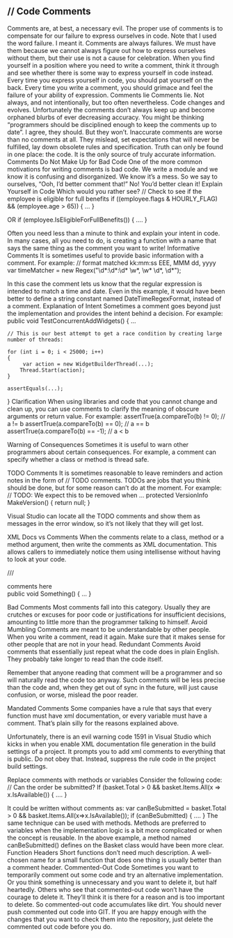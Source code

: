 ## // Code Comments
Comments are, at best, a necessary evil. The proper use of comments is to compensate for our failure to express ourselves in code. Note that I used the word failure. I meant it. Comments are always failures. We must have them because we cannot always figure out how to express ourselves without them, but their use is not a cause for celebration. 
When you find yourself in a position where you need to write a comment, think it through and see whether there is some way to express yourself in code instead. Every time you express yourself in code, you should pat yourself on the back. Every time you write a comment, you should grimace and feel the failure of your ability of expression.
Comments lie
Comments lie. Not always, and not intentionally, but too often nevertheless. Code changes and evolves. Unfortunately the comments don’t always keep up and become orphaned blurbs of ever decreasing accuracy. 
You might be thinking “programmers should be disciplined enough to keep the comments up to date”. I agree, they should. But they won’t. 
Inaccurate comments are worse than no comments at all. They mislead, set expectations that will never be fulfilled, lay down obsolete rules and specification. Truth can only be found in one place: the code. It is the only source of truly accurate information. 
Comments Do Not Make Up for Bad Code
One of the more common motivations for writing comments is bad code. We write a module and we know it is confusing and disorganized. We know it’s a mess. 
So we say to ourselves, “Ooh, I’d better comment that!” 
No! You’d better clean it! 
Explain Yourself in Code
Which would you rather see?
// Check to see if the employee is eligible for full benefits 
if ((employee.flags & HOURLY_FLAG) && (employee.age > 65))
{
   ...
}

OR
if (employee.IsEligibleForFullBenefits())
{
   ....
}

Often you need less than a minute to think and explain your intent in code. In many cases, all you need to do, is creating a function with a name that says the same thing as the comment you want to write!
Informative Comments
It is sometimes useful to provide basic information with a comment. For example:
// format matched kk:mm:ss EEE, MMM dd, yyyy
var timeMatcher = new Regex("\\d*:\\d*:\\d* \\w*, \\w* \\d*, \\d*");

In this case the comment lets us know that the regular expression is intended to match a time and date. 
Even in this example, it would have been better to define a string constant named DateTimeRegexFormat, instead of a comment.
Explanation of Intent
Sometimes a comment goes beyond just the implementation and provides the intent behind a decision. For example:
public void TestConcurrentAddWidgets()
{
    ...

    // This is our best attempt to get a race condition by creating large number of threads:

    for (int i = 0; i < 25000; i++) 
    {
         var action = new WidgetBuilderThread(...);
        Thread.Start(action);
    }

    assertEquals(...);
}
Clarification
When using libraries and code that you cannot change and clean up, you can use comments to clarify the meaning of obscure arguments or return value. For example:
assertTrue(a.compareTo(b) != 0);    // a != b
assertTrue(a.compareTo(b) == 0);  // a == b
assertTrue(a.compareTo(b) == -1);   // a < b

Warning of Consequences
Sometimes it is useful to warn other programmers about certain consequences. For example, a comment can specify whether a class or method is thread safe. 

TODO Comments
It is sometimes reasonable to leave reminders and action notes in the form of // TODO comments. TODOs are jobs that you think should be done, but for some reason can’t do at the moment. For example:
// TODO: We expect this to be removed when ...
protected VersionInfo MakeVersion()
{ 
      return null;
}

Visual Studio can locate all the TODO comments and show them as messages in the error window, so it’s not likely that they will get lost. 

XML Docs vs Comments
When the comments relate to a class, method or a method argument, then write the comments as XML documentation. This allows callers to immediately notice them using intellisense without having to look at your code. 

/// <summary> comments here </summary>
public void Something()
{
     ...
}

Bad Comments
Most comments fall into this category. Usually they are crutches or excuses for poor code or justifications for insufficient decisions, amounting to little more than the programmer talking to himself.
Avoid Mumbling
Comments are meant to be understandable by other people. When you write a comment, read it again. Make sure that it makes sense for other people that are not in your head. 
Redundant Comments
Avoid comments that essentially just repeat what the code does in plain English. They probably take longer to read than the code itself. 

Remember that anyone reading that comment will be a programmer and so will naturally read the code too anyway. 
Such comments will be less precise than the code and, when they get out of sync in the future, will just cause confusion, or worse, mislead the poor reader. 

Mandated Comments
Some companies have a rule that says that every function must have xml documentation, or every variable must have a comment. That’s plain silly for the reasons explained above. 

Unfortunately, there is an evil warning code 1591 in Visual Studio which kicks in when you enable XML documentation file generation in the build settings of a project. It prompts you to add xml comments to everything that is public. Do not obey that. Instead, suppress the rule code in the project build settings. 



Replace comments with methods or variables 
Consider the following code:
// Can the order be submitted?
If (basket.Total > 0 && basket.Items.All(x => x.IsAvailable())
{
   ....
}

It could be written without comments as:
var canBeSubmitted = 
   basket.Total > 0 && basket.Items.All(x=>x.IsAvailable());
if (canBeSubmitted)
{
   ....
}
The same technique can be used with methods. Methods are preferred to variables when the implementation logic is a bit more complicated or when the concept is reusable. In the above example, a method named canBeSubmitted() defines on the Basket class would have been more clear. 
Function Headers
Short functions don’t need much description. A well-chosen name for a small function that does one thing is usually better than a comment header. 
Commented-Out Code
Sometimes you want to temporarily comment out some code and try an alternative implementation. Or you think something is unnecessary and you want to delete it, but half heartedly. 
Others who see that commented-out code won’t have the courage to delete it. They’ll think it is there for a reason and is too important to delete. So commented-out code accumulates like dirt. 
You should never push commented out code into GIT. If you are happy enough with the changes that you want to check them into the repository, just delete the commented out code before you do.
